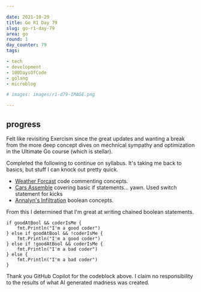 ```yaml
---

date: 2021-10-29
title: Go R1 Day 79
slug: go-r1-day-79
area: go
round: 1
day_counter: 79
tags:

- tech
- development
- 100DaysOfCode
- golang
- microblog

# images: images/r1-d79-IMAGE.png

---
```


## progress

Felt like revisiting Exercism since the great updates and wanting a break from the more deep concept dives on mechnical sympathy and optimization in the Ultimate Go course (which is stellar).

Completed the following to continue on syllabus.
It's taking me back to basics, but stuff I can knock out pretty quick.

- [Weather Forcast](https://exercism.org/tracks/go/exercises/weather-forecast/solutions/sheldonhull) code commenting concepts.
- [Cars Assemble](https://exercism.org/tracks/go/exercises/cars-assemble/solutions/sheldonhull) covering basic if statements... yawn.
Used switch statement for kicks
- [Annalyn's Infiltration](https://exercism.org/tracks/go/exercises/annalyns-infiltration/solutions/sheldonhull) boolean concepts.

From this I determined that I'm great at writing chained boolean statements.

    if goodAtBool && coderIsMe {
        fmt.Println("I'm a good coder")
    } else if goodAtBool && !coderIsMe {
        fmt.Println("I'm a good coder")
    } else if !goodAtBool && coderIsMe {
        fmt.Println("I'm a bad coder")
    } else {
        fmt.Println("I'm a bad coder")
    }

Thank you GitHub Copilot for the codeblock above.
I claim no responsibility to the results of what AI generated madness was created.
